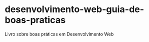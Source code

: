 desenvolvimento-web-guia-de-boas-praticas
=========================================

Livro sobre boas práticas em Desenvolvimento Web
